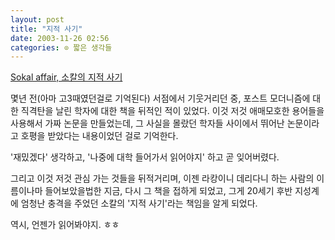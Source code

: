 ```yaml
---
layout: post
title: "지적 사기"
date: 2003-11-26 02:56
categories: ⊙ 짧은 생각들
---
```


[Sokal affair, 소칼의 지적 사기](http://phya.snu.ac.kr/~sk_eah/sokal.htm)

몇년 전(아마 고3때였던걸로 기억된다) 서점에서 기웃거리던 중, 포스트 모더니즘에 대한 직격탄을 날린 학자에 대한 책을 뒤적인 적이 있었다. 이것 저것 애매모호한 용어들을 사용해서 가짜 논문을 만들었는데, 그 사실을 몰랐던 학자들 사이에서 뛰어난 논문이라고 호평을 받았다는 내용이었던 걸로 기억한다.

'재밌겠다' 생각하고, '나중에 대학 들어가서 읽어야지' 하고 곧 잊어버렸다.

그리고 이것 저것 관심 가는 것들을 뒤적거리며, 이젠 라캉이니 데리다니 하는 사람의 이름이나마 들어보았을법한 지금, 다시 그 책을 접하게 되었고, 그게 20세기 후반 지성계에 엄청난 충격을 주었던 소칼의 '지적 사기'라는 책임을 알게 되었다.

역시, 언젠가 읽어봐야지. ㅎㅎ
       
